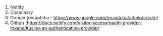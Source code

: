 1. Netlify
2. Cloudinary
3. Google (recaptcha - https://www.google.com/recaptcha/admin/create)
4. Github (https://docs.netlify.com/visitor-access/oauth-provider-tokens/#using-an-authentication-provider)
